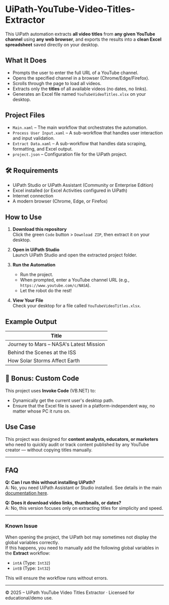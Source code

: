 # UiPath-YouTube-Video-Titles-Extractor
 
This UiPath automation extracts **all video titles** from **any given YouTube channel** using **any web browser**, and exports the results into a **clean Excel spreadsheet** saved directly on your desktop.

##  What It Does

- Prompts the user to enter the full URL of a YouTube channel.
- Opens the specified channel in a browser (Chrome/Edge/Firefox).
- Scrolls through the page to load all videos.
- Extracts only the **titles** of all available videos (no dates, no links).
- Generates an Excel file named `YouTubeVideoTitles.xlsx` on your desktop.

##  Project Files

- `Main.xaml` – The main workflow that orchestrates the automation.
- `Process User Input.xaml` – A sub-workflow that handles user interaction and input validation.
- `Extract Data.xaml` – A sub-workflow that handles data scraping, formatting, and Excel output.
- `project.json` – Configuration file for the UiPath project.

## 🛠 Requirements

- UiPath Studio or UiPath Assistant (Community or Enterprise Edition)
- Excel installed (or Excel Activities configured in UiPath)
- Internet connection
- A modern browser (Chrome, Edge, or Firefox)

##  How to Use

1. **Download this repository**  
   Click the green `Code` button > `Download ZIP`, then extract it on your desktop.

2. **Open in UiPath Studio**  
   Launch UiPath Studio and open the extracted project folder.

3. **Run the Automation**  
   - Run the project.
   - When prompted, enter a YouTube channel URL (e.g., `https://www.youtube.com/c/NASA`).
   - Let the robot do the rest!

4. **View Your File**  
   Check your desktop for a file called `YouTubeVideoTitles.xlsx`.

##  Example Output

| Title |
|-------|
| Journey to Mars – NASA's Latest Mission |
| Behind the Scenes at the ISS |
| How Solar Storms Affect Earth |

## 🤖 Bonus: Custom Code

This project uses **Invoke Code** (VB.NET) to:
- Dynamically get the current user's desktop path.
- Ensure that the Excel file is saved in a platform-independent way, no matter whose PC it runs on.

##  Use Case

This project was designed for **content analysts, educators, or marketers** who need to quickly audit or track content published by any YouTube creator — without copying titles manually.

---

##  FAQ

**Q: Can I run this without installing UiPath?**  
A: No, you need UiPath Assistant or Studio installed. See details in the main [documentation here](https://docs.uipath.com).

**Q: Does it download video links, thumbnails, or dates?**  
A: No, this version focuses only on extracting titles for simplicity and speed.

---

### Known Issue
When opening the project, the UiPath bot may sometimes not display the global variables correctly.  
If this happens, you need to manually add the following global variables in the **Extract** workflow:

- `intA` (Type: `Int32`)
- `intB` (Type: `Int32`)

This will ensure the workflow runs without errors.

---

© 2025 – UiPath YouTube Video Titles Extractor · Licensed for educational/demo use.
